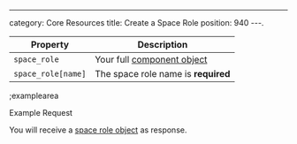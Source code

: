 ---
category: Core Resources
title: Create a Space Role
position: 940
---. 

| Property | Description |
|---|---|
| `space_role` | Your full [component object](#core-resources/space-roles/the-space-role-object) |
| `space_role[name]` | The space role name is **required** |

;examplearea

Example Request

<RequestExample url="https://mapi.storyblok.com/v1/spaces/656/space_roles/" httpMethod="POST" :requestObject='{"space_role":{"role":"English User"}}'></RequestExample>

You will receive a [space role object](#core-resources/space-roles/the-space-role-object) as response.
